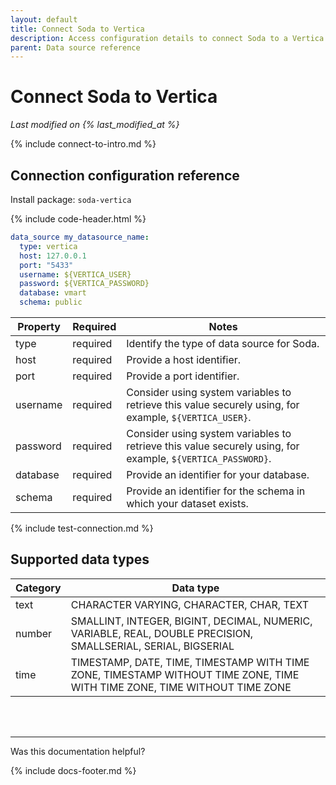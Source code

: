 ```yaml
---
layout: default
title: Connect Soda to Vertica 
description: Access configuration details to connect Soda to a Vertica data source.
parent: Data source reference
---
```


# Connect Soda to Vertica
*Last modified on {% last_modified_at %}* <br >

{% include connect-to-intro.md %}

## Connection configuration reference

Install package: `soda-vertica`

{% include code-header.html %}
```yaml
data_source my_datasource_name:
  type: vertica
  host: 127.0.0.1
  port: "5433"
  username: ${VERTICA_USER}
  password: ${VERTICA_PASSWORD}
  database: vmart
  schema: public
```

| Property | Required | Notes                                             |
| -------- | -------- | ------------------------------------------------- |
| type     | required | Identify the type of data source for Soda.        |
| host     | required | Provide a host identifier.                        |
| port     | required | Provide a port identifier.                        |
| username | required | Consider using system variables to retrieve this value securely using, for example, `${VERTICA_USER}`. |
| password | required | Consider using system variables to retrieve this value securely using, for example, `${VERTICA_PASSWORD}`. |
| database  | required  | Provide an identifier for your database.        |
| schema    | required  | Provide an identifier for the schema in which your dataset exists. |

{% include test-connection.md %}

## Supported data types

| Category | Data type  |
| -------- | ---------- |
| text     | CHARACTER VARYING, CHARACTER, CHAR, TEXT  |
| number   | SMALLINT, INTEGER, BIGINT, DECIMAL, NUMERIC, VARIABLE, REAL, DOUBLE PRECISION, SMALLSERIAL, SERIAL, BIGSERIAL  |
| time     | TIMESTAMP, DATE, TIME, TIMESTAMP WITH TIME ZONE, TIMESTAMP WITHOUT TIME ZONE, TIME WITH TIME ZONE, TIME WITHOUT TIME ZONE |


<br />
<br />

---

Was this documentation helpful?

<!-- LikeBtn.com BEGIN -->
<span class="likebtn-wrapper" data-theme="tick" data-i18n_like="Yes" data-ef_voting="grow" data-show_dislike_label="true" data-counter_zero_show="true" data-i18n_dislike="No"></span>
<script>(function(d,e,s){if(d.getElementById("likebtn_wjs"))return;a=d.createElement(e);m=d.getElementsByTagName(e)[0];a.async=1;a.id="likebtn_wjs";a.src=s;m.parentNode.insertBefore(a, m)})(document,"script","//w.likebtn.com/js/w/widget.js");</script>
<!-- LikeBtn.com END -->

{% include docs-footer.md %}